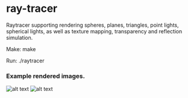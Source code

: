 # ray-tracer

Raytracer supporting rendering spheres, planes, triangles, point lights, spherical lights, as well as texture mapping, transparency and reflection simulation.

Make: make

Run: ./raytracer

### Example rendered images.
![alt text](https://github.com/XikaiZhao/ray-tracer/blob/master/balls.bmp)
![alt text](https://github.com/XikaiZhao/ray-tracer/blob/master/test.bmp)
